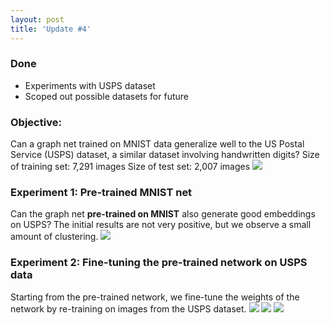 ```yaml
---
layout: post
title: 'Update #4'
---
```

### Done
  * Experiments with USPS dataset
  * Scoped out possible datasets for future

### Objective:
Can a graph net trained on MNIST data generalize well to the US Postal Service (USPS) dataset, a similar dataset involving handwritten digits?
Size of training set: 7,291 images
Size of test set: 2,007 images
<img src="{{ site.baseurl }}/public/update_4/digits.png">

### Experiment 1: Pre-trained MNIST net
Can the graph net __pre-trained on MNIST__ also generate good embeddings on USPS? 
The initial results are not very positive, but we observe a small amount of clustering.
<img src="{{ site.baseurl }}/public/update_4/lousy_net.png">

### Experiment 2: Fine-tuning the pre-trained network on USPS data
Starting from the pre-trained network, we fine-tune the weights of the network by re-training on images from the USPS dataset.
<img src="{{ site.baseurl }}/public/update_4/fine_tuning.png">
<img src="{{ site.baseurl }}/public/update_4/results_table.png">
<img src="{{ site.baseurl }}/public/update_4/usps_emb_plot.png">


